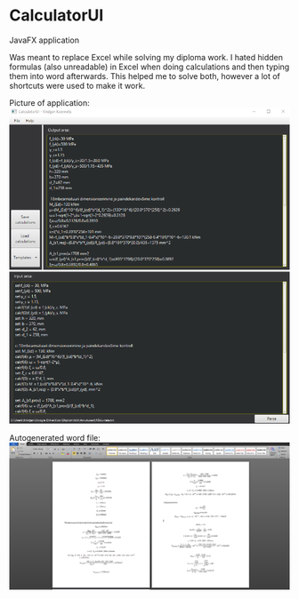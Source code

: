 # CalculatorUI
JavaFX application

Was meant to replace Excel while solving my diploma work. I hated hidden formulas (also unreadable) in Excel when doing calculations and then typing them into word afterwards. This helped me to solve both, however a lot of shortcuts were used to make it work.

Picture of application:
![alt text](https://github.com/Jollerr/CalculatorUI/blob/master/intro.png)

Autogenerated word file:
![alt text](https://raw.githubusercontent.com/Jollerr/CalculatorUI/master/output-example.PNG)
